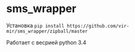 # sms_wrapper

Установка `pip install https://github.com/vir-mir/sms_wrapper/zipball/master`

Работает с весрией python 3.4
